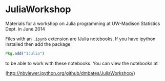 JuliaWorkshop
=============

Materials for a workshop on Julia programming at UW-Madison Statistics Dept. in June 2014

Files with an `.ipynb` extension are IJulia notebooks.  If you have ipython installed then
add the package
```julia
Pkg.add("IJulia")
```
to be able to work with these notebooks.  You can view the notebooks at

(http://nbviewer.ipython.org/github/dmbates/JuliaWorkshop/)
